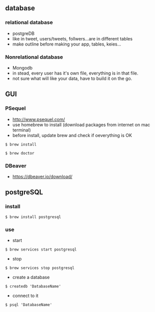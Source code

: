 ## database
### relational database
- postgreDB
- like in tweet, users/tweets, follwers...are in different tables
- make outline before making your app, tables, keies...

### Nonrelational database
- Mongodb
- in stead, every user has it's own file, everything is in that file.
- not sure what will like your data, have to build it on the go.

## GUI
### PSequel
- http://www.psequel.com/
- use homebrew to install (download packages from internet on mac terminal)
- before install, update brew and check if oeverything is OK 
```
$ brew install
```
```
$ brew doctor
```


### DBeaver
- https://dbeaver.io/download/

## postgreSQL
### install
```
$ brew install postgresql
```

### use
- start
```
$ brew services start postgresql
```
- stop
```
$ brew services stop postgresql
```
- create a database
```
$ createdb 'DatabaseName'
```
- connect to it
```
$ psql 'DatabaseName'
```





